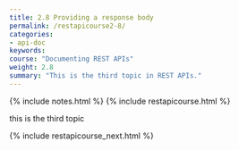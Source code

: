 ```yaml
---
title: 2.8 Providing a response body
permalink: /restapicourse2-8/
categories:
- api-doc
keywords: 
course: "Documenting REST APIs"
weight: 2.8
summary: "This is the third topic in REST APIs."
---
```

{% include notes.html %}
{% include restapicourse.html %}

this is the third topic

{% include restapicourse_next.html %}



